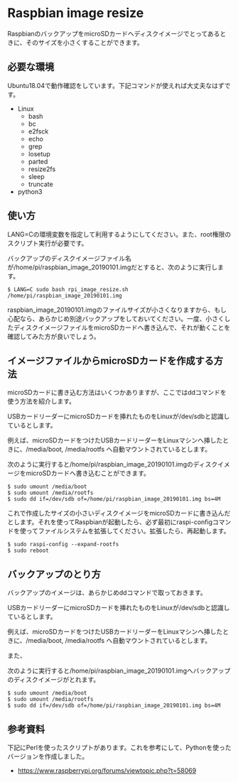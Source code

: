 # Raspbian image resize

RaspbianのバックアップをmicroSDカードへディスクイメージでとってあるときに、そのサイズを小さくすることができます。


## 必要な環境

Ubuntu18.04で動作確認をしています。下記コマンドが使えれば大丈夫なはずです。

- Linux
  - bash
  - bc
  - e2fsck
  - echo
  - grep
  - losetup
  - parted
  - resize2fs
  - sleep
  - truncate
- python3


## 使い方

LANG=Cの環境変数を指定して利用するようにしてください。また、root権限のスクリプト実行が必要です。

バックアップのディスクイメージファイル名が/home/pi/raspbian_image_20190101.imgだとすると、次のように実行します。

```
$ LANG=C sudo bash rpi_image_resize.sh /home/pi/raspbian_image_20190101.img
```

raspbian_image_20190101.imgのファイルサイズが小さくなりますから、もし心配なら、あらかじめ別途バックアップをしておいてください。一度、小さくしたディスクイメージファイルをmicroSDカードへ書き込んで、それが動くことを確認してみた方が良いでしょう。

## イメージファイルからmicroSDカードを作成する方法

microSDカードに書き込む方法はいくつかありますが、ここではddコマンドを使う方法を紹介します。

USBカードリーダーにmicroSDカードを挿れたものをLinuxが/dev/sdbと認識しているとします。

例えば、microSDカードをつけたUSBカードリーダーをLinuxマシンへ挿したときに、/media/boot, /media/rootfs へ自動マウントされているとします。

次のように実行すると/home/pi/raspbian_image_20190101.imgのディスクイメージをmicroSDカードへ書き込むことができます。

```
$ sudo umount /media/boot
$ sudo umount /media/rootfs
$ sudo dd if=/dev/sdb of=/home/pi/raspbian_image_20190101.img bs=4M
```

これで作成したサイズの小さいディスクイメージをmicroSDカードに書き込んだとします。それを使ってRaspbianが起動したら、必ず最初にraspi-configコマンドを使ってファイルシステムを拡張してください。拡張したら、再起動します。

```
$ sudo raspi-config --expand-rootfs
$ sudo reboot
```


## バックアップのとり方

バックアップのイメージは、あらかじめddコマンドで取っておきます。

USBカードリーダーにmicroSDカードを挿れたものをLinuxが/dev/sdbと認識しているとします。

例えば、microSDカードをつけたUSBカードリーダーをLinuxマシンへ挿したときに、/media/boot, /media/rootfs へ自動マウントされているとします。

また、

次のように実行すると/home/pi/raspbian_image_20190101.imgへバックアップのディスクイメージがとれます。


```
$ sudo umount /media/boot
$ sudo umount /media/rootfs
$ sudo dd if=/dev/sdb of=/home/pi/raspbian_image_20190101.img bs=4M
```


## 参考資料

下記にPerlを使ったスクリプトがあります。これを参考にして、Pythonを使ったバージョンを作成しました。

- https://www.raspberrypi.org/forums/viewtopic.php?t=58069
